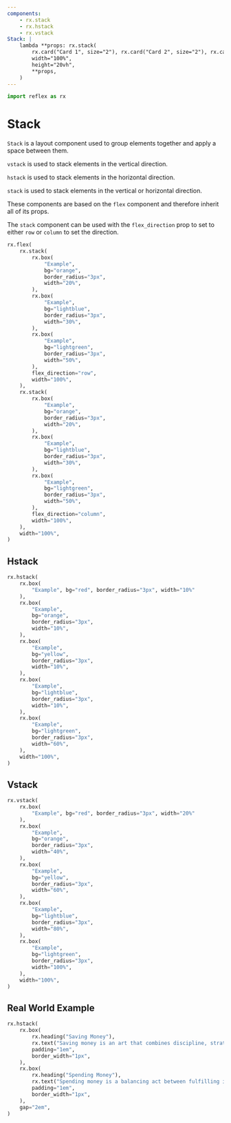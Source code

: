 ```yaml
---
components:
    - rx.stack
    - rx.hstack
    - rx.vstack
Stack: |
    lambda **props: rx.stack(
        rx.card("Card 1", size="2"), rx.card("Card 2", size="2"), rx.card("Card 3", size="2"),
        width="100%",
        height="20vh",
        **props,
    )
---
```


```python exec
import reflex as rx
```

# Stack

`Stack` is a layout component used to group elements together and apply a space between them.

`vstack` is used to stack elements in the vertical direction.

`hstack` is used to stack elements in the horizontal direction.

`stack` is used to stack elements in the vertical or horizontal direction.

These components are based on the `flex` component and therefore inherit all of its props.

The `stack` component can be used with the `flex_direction` prop to set to either `row` or `column` to set the direction.

```python demo
rx.flex(
    rx.stack(
        rx.box(
            "Example",
            bg="orange",
            border_radius="3px",
            width="20%",
        ),
        rx.box(
            "Example",
            bg="lightblue",
            border_radius="3px",
            width="30%",
        ),
        rx.box(
            "Example",
            bg="lightgreen",
            border_radius="3px",
            width="50%",
        ),
        flex_direction="row",
        width="100%",
    ),
    rx.stack(
        rx.box(
            "Example",
            bg="orange",
            border_radius="3px",
            width="20%",
        ),
        rx.box(
            "Example",
            bg="lightblue",
            border_radius="3px",
            width="30%",
        ),
        rx.box(
            "Example",
            bg="lightgreen",
            border_radius="3px",
            width="50%",
        ),
        flex_direction="column",
        width="100%",
    ),
    width="100%",
)
```

## Hstack

```python demo
rx.hstack(
    rx.box(
        "Example", bg="red", border_radius="3px", width="10%"
    ),
    rx.box(
        "Example",
        bg="orange",
        border_radius="3px",
        width="10%",
    ),
    rx.box(
        "Example",
        bg="yellow",
        border_radius="3px",
        width="10%",
    ),
    rx.box(
        "Example",
        bg="lightblue",
        border_radius="3px",
        width="10%",
    ),
    rx.box(
        "Example",
        bg="lightgreen",
        border_radius="3px",
        width="60%",
    ),
    width="100%",
)
```

## Vstack

```python demo
rx.vstack(
    rx.box(
        "Example", bg="red", border_radius="3px", width="20%"
    ),
    rx.box(
        "Example",
        bg="orange",
        border_radius="3px",
        width="40%",
    ),
    rx.box(
        "Example",
        bg="yellow",
        border_radius="3px",
        width="60%",
    ),
    rx.box(
        "Example",
        bg="lightblue",
        border_radius="3px",
        width="80%",
    ),
    rx.box(
        "Example",
        bg="lightgreen",
        border_radius="3px",
        width="100%",
    ),
    width="100%",
)
```

## Real World Example

```python demo
rx.hstack(
    rx.box(
        rx.heading("Saving Money"),
        rx.text("Saving money is an art that combines discipline, strategic planning, and the wisdom to foresee future needs and emergencies. It begins with the simple act of setting aside a portion of one's income, creating a buffer that can grow over time through interest or investments.", margin_top="0.5em"),
        padding="1em",
        border_width="1px",
    ),
    rx.box(
        rx.heading("Spending Money"),
        rx.text("Spending money is a balancing act between fulfilling immediate desires and maintaining long-term financial health. It's about making choices, sometimes indulging in the pleasures of the moment, and at other times, prioritizing essential expenses.", margin_top="0.5em"),
        padding="1em",
        border_width="1px",
    ),
    gap="2em",
)

```
